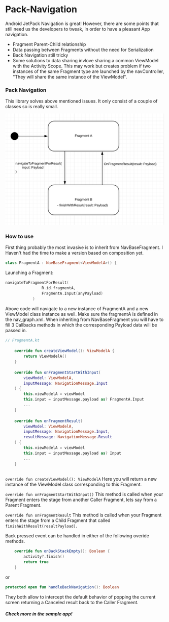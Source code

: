 # Pack-Navigation

Android JetPack Navigation is great! 
However, there are some points that still need us the developers to tweak, in order to have a pleasant App navigation.

  - Fragment Parent-Child relationship
  - Data passing between Fragments without the need for Serialization
  - Back Navigation still tricky
  - Some solutions to data sharing invlove sharing a common ViewModel with the Activity Scope. This may work but creates problem if two instances of the same Fragment type are launched by the navController,
  "They will share the same instance of the ViewModel".

### Pack Navigation

This library solves above mentioned issues. It only consist of a couple of classes so is really small.

<img src="images/onFragmentResult.png" alt="drawing" width="500" />

### How to use

First thing probably the most invasive is to inherit from NavBaseFragment. I Haven't had the time to make a version based on composition yet.

```kotlin
class FragmentA : NavBaseFragment<ViewModelA>() {
```

Launching a Fragment:
```kotlin
navigateToFragmentForResult(
                R.id.fragmentA,
                FragmentA.Input(anyPayload)
            )
```

Above code will navigate to a new instance of FragmentA and a new ViewModel class instance as well. Make sure the fragmentA is defined in the nav_graph.xml.
When inheriting from NavBaseFragment you will have to fill 3 Callbacks methods in which the corresponding Payload data will be passed in.

```kotlin
// FragmentA.kt

    override fun createViewModel(): ViewModelA {
        return ViewModelA()
    }

    override fun onFragmentStartWithInput(
        viewModel: ViewModelA,
        inputMessage: NavigationMessage.Input
    ) {
        this.viewModelA = viewModel
        this.input = inputMessage.payload as? FragmentA.Input
        ...
    }
    
    override fun onFragmentResult(
        viewModel: ViewModelA,
        inputMessage: NavigationMessage.Input,
        resultMessage: NavigationMessage.Result
    ) {
        this.viewModelA = viewModel
        this.input = inputMessage.payload as? Input
        ...
    }
    
```

`override fun createViewModel(): ViewModelA` Here you will return a new instance of the ViewModel class corresponding to this Fragment.

`override fun onFragmentStartWithInput()` This method is called when your Fragment enters the stage from another Caller Fragment, lets say from a Parent Fragment.

`override fun onFragmentResult` This method is called when your Fragment enters the stage from a Child Fragment that called `finishWithResult(resultPayload)`.

Back pressed event can be handled in either of the following overide methods.

```kotlin
    override fun onBackStackEmpty(): Boolean {
        activity?.finish()
        return true
    }
```

or

```kotlin
protected open fun handleBackNavigation(): Boolean
```

They both allow to intercept the default behavior of popping the current screen returning a Canceled result back to the Caller Fragment.

##### Check more in the sample app!

